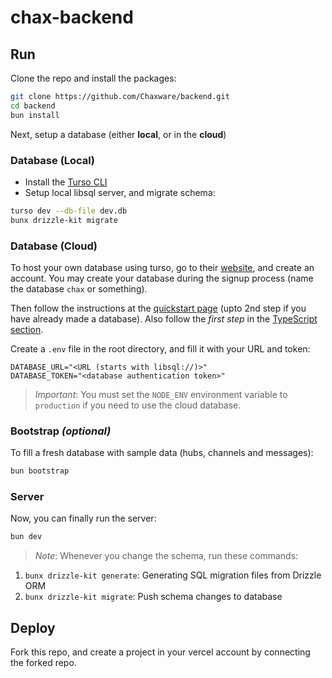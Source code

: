 # chax-backend

## Run

Clone the repo and install the packages:

```bash
git clone https://github.com/Chaxware/backend.git
cd backend
bun install
```

Next, setup a database (either **local**, or in the **cloud**)

### Database (Local)

- Install the [Turso CLI](https://docs.turso.tech/cli/installation)
- Setup local libsql server, and migrate schema:

```bash
turso dev --db-file dev.db
bunx drizzle-kit migrate
```

### Database (Cloud)

To host your own database using turso, go to their [website](https://turso.tech),
and create an account. You may create your database during the signup process
(name the database `chax` or something).

Then follow the instructions at the [quickstart page](https://docs.turso.tech/quickstart)
(upto 2nd step if you have already made a database). Also follow the _first step_
in the [TypeScript section](https://docs.turso.tech/sdk/ts/quickstart).

Create a `.env` file in the root directory, and fill it with your URL and token:

```env
DATABASE_URL="<URL (starts with libsql://)>"
DATABASE_TOKEN="<database authentication token>"
```

> _Important_: You must set the `NODE_ENV` environment variable to `production`
> if you need to use the cloud database.

### Bootstrap _(optional)_

To fill a fresh database with sample data (hubs, channels and messages):

```bash
bun bootstrap
```

### Server

Now, you can finally run the server:

```bash
bun dev
```

> _Note_: Whenever you change the schema, run these commands:

1. `bunx drizzle-kit generate`: Generating SQL migration files from Drizzle ORM
2. `bunx drizzle-kit migrate`: Push schema changes to database

## Deploy

Fork this repo, and create a project in your vercel account by connecting the forked repo.
